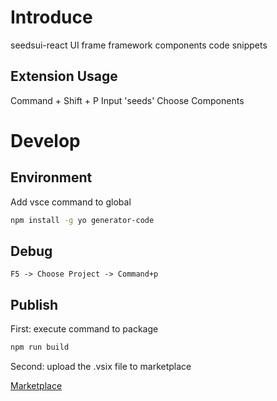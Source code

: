 # Introduce

seedsui-react UI frame framework components code snippets

## Extension Usage

Command + Shift + P
Input 'seeds'
Choose Components

# Develop

## Environment

Add vsce command to global

```bash
npm install -g yo generator-code
```

## Debug

```
F5 -> Choose Project -> Command+p
```

## Publish

First: execute command to package

```bash
npm run build
```

Second: upload the .vsix file to marketplace

[Marketplace](https://marketplace.visualstudio.com/manage)
